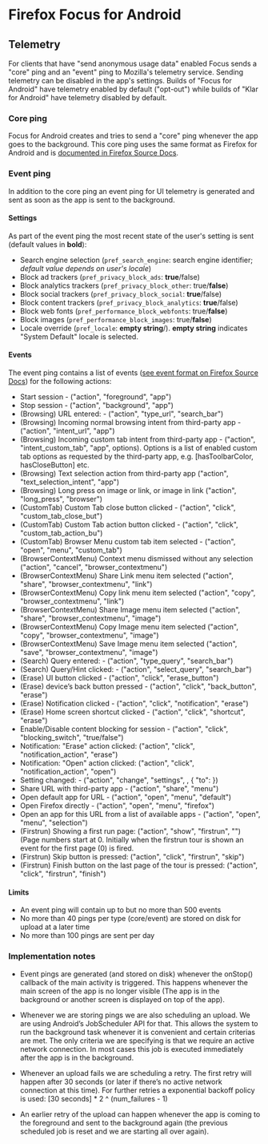 # Firefox Focus for Android

## Telemetry

For clients that have "send anonymous usage data" enabled Focus sends a "core" ping and an "event" ping to Mozilla's telemetry service. Sending telemetry can be disabled in the app's settings. Builds of "Focus for Android" have telemetry enabled by default ("opt-out") while builds of "Klar for Android" have telemetry disabled by default.

### Core ping

Focus for Android creates and tries to send a "core" ping whenever the app goes to the background. This core ping uses the same format as Firefox for Android and is [documented in Firefox Source Docs](https://firefox-source-docs.mozilla.org/toolkit/components/telemetry/telemetry/data/core-ping.html).

### Event ping

In addition to the core ping an event ping for UI telemetry is generated and sent as soon as the app is sent to the background.

#### Settings

As part of the event ping the most recent state of the user's setting is sent (default values in **bold**):

* Search engine selection (`pref_search_engine`: search engine identifier; *default value depends on user's locale*)
* Block ad trackers (`pref_privacy_block_ads`: **true**/false)
* Block analytics trackers (`pref_privacy_block_other`: true/**false**)
* Block social trackers (`pref_privacy_block_social`: **true**/false)
* Block content trackers (`pref_privacy_block_analytics`: **true**/false)
* Block web fonts (`pref_performance_block_webfonts`: true/**false**)
* Block images (`pref_performance_block_images`: true/**false**)
* Locale override (`pref_locale`: **empty string**/<locale-code>). **empty string** indicates "System Default" locale is selected.

#### Events

The event ping contains a list of events ([see event format on Firefox Source Docs](https://firefox-source-docs.mozilla.org/toolkit/components/telemetry/telemetry/collection/events.html)) for the following actions:

* Start session - ("action", "foreground", "app")
* Stop session - ("action", "background", "app")
* (Browsing) URL entered: - ("action", "type_url", "search_bar")
* (Browsing) Incoming normal browsing intent from third-party app - ("action", "intent_url", "app")
* (Browsing) Incoming custom tab intent from third-party app - ("action", "intent_custom_tab", "app", options). Options is a list of enabled custom tab options as requested by the third-party app, e.g. [hasToolbarColor, hasCloseButton] etc.
* (Browsing) Text selection action from third-party app ("action", "text_selection_intent", "app")
* (Browsing) Long press on image or link, or image in link ("action", "long_press", "browser")
* (CustomTab) Custom Tab close button clicked - ("action", "click", "custom_tab_close_but")
* (CustomTab) Custom Tab action button clicked - ("action", "click", "custom_tab_action_bu")
* (CustomTab) Browser Menu custom tab item selected - ("action", "open", "menu", "custom_tab")
* (BrowserContextMenu) Context menu dismissed without any selection ("action", "cancel", "browser_contextmenu")
* (BrowserContextMenu) Share Link menu item selected ("action", "share", "browser_contextmenu", "link")
* (BrowserContextMenu) Copy link menu item selected ("action", "copy", "browser_contextmenu", "link")
* (BrowserContextMenu) Share Image menu item selected ("action", "share", "browser_contextmenu", "image")
* (BrowserContextMenu) Copy Image menu item selected ("action", "copy", "browser_contextmenu", "image")
* (BrowserContextMenu) Save Image menu item selected ("action", "save", "browser_contextmenu", "image")
* (Search) Query entered: - ("action", "type_query", "search_bar")
* (Search) Query/Hint clicked: - ("action", "select_query", "search_bar")
* (Erase) UI button clicked - ("action", "click", "erase_button")
* (Erase) device’s back button pressed - ("action", "click", "back_button", "erase")
* (Erase) Notification clicked - ("action", "click", "notification", "erase")
* (Erase) Home screen shortcut clicked - ("action", "click", "shortcut", "erase")
* Enable/Disable content blocking for session - ("action", "click", "blocking_switch", "true/false")
* Notification: "Erase" action clicked: ("action", "click", "notification_action", "erase")
* Notification: "Open" action clicked: ("action", "click", "notification_action", "open")
* Setting changed: - ("action", "change", "settings", <key>, { "to": <value> })
* Share URL with third-party app - ("action", "share", "menu")
* Open default app for URL - ("action", "open", "menu", "default")
* Open Firefox directly - ("action", "open", "menu", "firefox")
* Open an app for this URL from a list of available apps - ("action", "open", "menu", "selection")
* (Firstrun) Showing a first run page: ("action", "show", "firstrun", "<page>") (Page numbers start at 0. Initially when the firstrun tour is shown an event for the first page (0) is fired.
* (Firstrun) Skip button is pressed: ("action", "click", "firstrun", "skip")
* (Firstrun) Finish button on the last page of the tour is pressed: ("action", "click", "firstrun", "finish")

#### Limits

* An event ping will contain up to but no more than 500 events
* No more than 40 pings per type (core/event) are stored on disk for upload at a later time
* No more than 100 pings are sent per day

### Implementation notes

* Event pings are generated (and stored on disk) whenever the onStop() callback of the main activity is triggered. This happens whenever the main screen of the app is no longer visible (The app is in the background or another screen is displayed on top of the app).

* Whenever we are storing pings we are also scheduling an upload. We are using Android’s JobScheduler API for that. This allows the system to run the background task whenever it is convenient and certain criterias are met. The only criteria we are specifying is that we require an active network connection. In most cases this job is executed immediately after the app is in the background.

* Whenever an upload fails we are scheduling a retry. The first retry will happen after 30 seconds (or later if there’s no active network connection at this time). For further retries a exponential backoff policy is used: [30 seconds] * 2 ^ (num_failures - 1)

* An earlier retry of the upload can happen whenever the app is coming to the foreground and sent to the background again (the previous scheduled job is reset and we are starting all over again).
